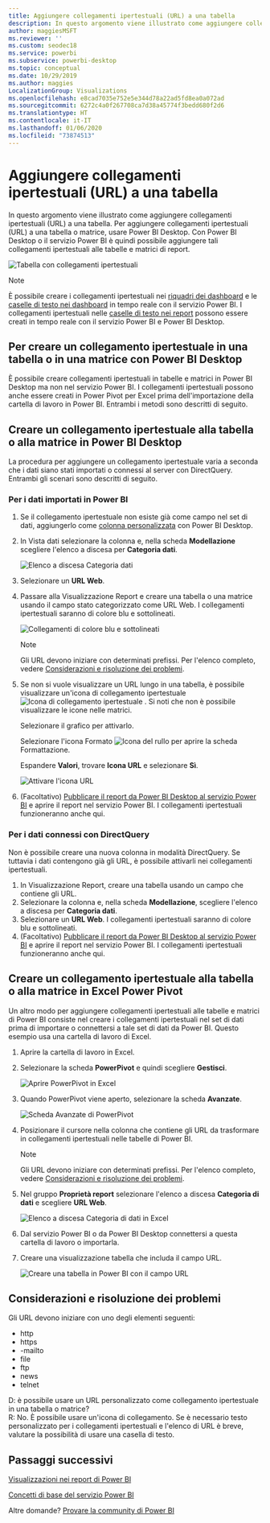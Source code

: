 ```yaml
---
title: Aggiungere collegamenti ipertestuali (URL) a una tabella
description: In questo argomento viene illustrato come aggiungere collegamenti ipertestuali (URL) a una tabella. Per aggiungere collegamenti ipertestuali (URL) a una tabella o matrice, usare Power BI Desktop. Con Power BI Desktop o il servizio Power BI è quindi possibile aggiungere tali collegamenti ipertestuali alle tabelle e matrici di report.
author: maggiesMSFT
ms.reviewer: ''
ms.custom: seodec18
ms.service: powerbi
ms.subservice: powerbi-desktop
ms.topic: conceptual
ms.date: 10/29/2019
ms.author: maggies
LocalizationGroup: Visualizations
ms.openlocfilehash: e8cad7035e752e5e344d78a22ad5fd8ea0a072ad
ms.sourcegitcommit: 6272c4a0f267708ca7d38a45774f3bedd680f2d6
ms.translationtype: HT
ms.contentlocale: it-IT
ms.lasthandoff: 01/06/2020
ms.locfileid: "73874513"
---
```

# <a name="add-hyperlinks-urls-to-a-table"></a>Aggiungere collegamenti ipertestuali (URL) a una tabella
In questo argomento viene illustrato come aggiungere collegamenti ipertestuali (URL) a una tabella. Per aggiungere collegamenti ipertestuali (URL) a una tabella o matrice, usare Power BI Desktop. Con Power BI Desktop o il servizio Power BI è quindi possibile aggiungere tali collegamenti ipertestuali alle tabelle e matrici di report. 

![Tabella con collegamenti ipertestuali](media/power-bi-hyperlinks-in-tables/hyperlinkedtable.png)

> [!NOTE]
> È possibile creare i collegamenti ipertestuali nei [riquadri dei dashboard](service-dashboard-edit-tile.md) e le [caselle di testo nei dashboard](service-dashboard-add-widget.md) in tempo reale con il servizio Power BI. I collegamenti ipertestuali nelle [caselle di testo nei report](service-add-hyperlink-to-text-box.md) possono essere creati in tempo reale con il servizio Power BI e Power BI Desktop.
> 

## <a name="to-create-a-hyperlink-in-a-table-or-matrix-using-power-bi-desktop"></a>Per creare un collegamento ipertestuale in una tabella o in una matrice con Power BI Desktop
È possibile creare collegamenti ipertestuali in tabelle e matrici in Power BI Desktop ma non nel servizio Power BI. I collegamenti ipertestuali possono anche essere creati in Power Pivot per Excel prima dell'importazione della cartella di lavoro in Power BI. Entrambi i metodi sono descritti di seguito.

## <a name="create-a-table-or-matrix-hyperlink-in-power-bi-desktop"></a>Creare un collegamento ipertestuale alla tabella o alla matrice in Power BI Desktop
La procedura per aggiungere un collegamento ipertestuale varia a seconda che i dati siano stati importati o connessi al server con DirectQuery. Entrambi gli scenari sono descritti di seguito.

### <a name="for-data-imported-into-power-bi"></a>Per i dati importati in Power BI
1. Se il collegamento ipertestuale non esiste già come campo nel set di dati, aggiungerlo come [colonna personalizzata](desktop-common-query-tasks.md) con Power BI Desktop.
2. In Vista dati selezionare la colonna e, nella scheda **Modellazione** scegliere l'elenco a discesa per **Categoria dati**.
   
    ![Elenco a discesa Categoria dati](media/power-bi-hyperlinks-in-tables/pbi_data_category.png)
3. Selezionare un **URL Web**.
4. Passare alla Visualizzazione Report e creare una tabella o una matrice usando il campo stato categorizzato come URL Web. I collegamenti ipertestuali saranno di colore blu e sottolineati.

    ![Collegamenti di colore blu e sottolineati](media/power-bi-hyperlinks-in-tables/power-bi-table-with-hyperlinks2.png)

    > [!NOTE]
    > Gli URL devono iniziare con determinati prefissi. Per l'elenco completo, vedere [Considerazioni e risoluzione dei problemi](#considerations-and-troubleshooting).
    >
   
1. Se non si vuole visualizzare un URL lungo in una tabella, è possibile visualizzare un'icona di collegamento ipertestuale  ![Icona di collegamento ipertestuale](media/power-bi-hyperlinks-in-tables/power-bi-hyperlink-icon.png) . Si noti che non è possibile visualizzare le icone nelle matrici.
   
    Selezionare il grafico per attivarlo.

    Selezionare l'icona Formato ![Icona del rullo](media/power-bi-hyperlinks-in-tables/power-bi-paintroller.png) per aprire la scheda Formattazione.

    Espandere **Valori**, trovare **Icona URL** e selezionare **Sì**.

    ![Attivare l'icona URL](media/power-bi-hyperlinks-in-tables/power-bi-url-icon-on.png)

1. (Facoltativo) [Pubblicare il report da Power BI Desktop al servizio Power BI](/learn/modules/publish-share-power-bi/2-publish-reports) e aprire il report nel servizio Power BI. I collegamenti ipertestuali funzioneranno anche qui.

### <a name="for-data-connected-with-directquery"></a>Per i dati connessi con DirectQuery
Non è possibile creare una nuova colonna in modalità DirectQuery.  Se tuttavia i dati contengono già gli URL, è possibile attivarli nei collegamenti ipertestuali.

1. In Visualizzazione Report, creare una tabella usando un campo che contiene gli URL.
2. Selezionare la colonna e, nella scheda **Modellazione**, scegliere l'elenco a discesa per **Categoria dati**.
3. Selezionare un **URL Web**. I collegamenti ipertestuali saranno di colore blu e sottolineati.
4. (Facoltativo) [Pubblicare il report da Power BI Desktop al servizio Power BI](/learn/modules/publish-share-power-bi/2-publish-reports) e aprire il report nel servizio Power BI. I collegamenti ipertestuali funzioneranno anche qui.

## <a name="create-a-table-or-matrix-hyperlink-in-excel-power-pivot"></a>Creare un collegamento ipertestuale alla tabella o alla matrice in Excel Power Pivot
Un altro modo per aggiungere collegamenti ipertestuali alle tabelle e matrici di Power BI consiste nel creare i collegamenti ipertestuali nel set di dati prima di importare o connettersi a tale set di dati da Power BI. Questo esempio usa una cartella di lavoro di Excel.

1. Aprire la cartella di lavoro in Excel.
2. Selezionare la scheda **PowerPivot** e quindi scegliere **Gestisci**.
   
   ![Aprire PowerPivot in Excel](media/power-bi-hyperlinks-in-tables/createhyperlinkinpowerpivot2.png)
1. Quando PowerPivot viene aperto, selezionare la scheda **Avanzate**.
   
   ![Scheda Avanzate di PowerPivot](media/power-bi-hyperlinks-in-tables/createhyperlinkinpowerpivot3.png)
4. Posizionare il cursore nella colonna che contiene gli URL da trasformare in collegamenti ipertestuali nelle tabelle di Power BI.
   
   > [!NOTE]
   > Gli URL devono iniziare con determinati prefissi. Per l'elenco completo, vedere [Considerazioni e risoluzione dei problemi](#considerations-and-troubleshooting).
   > 
   
5. Nel gruppo **Proprietà report** selezionare l'elenco a discesa **Categoria di dati** e scegliere **URL Web**. 
   
   ![Elenco a discesa Categoria di dati in Excel](media/power-bi-hyperlinks-in-tables/createhyperlinksnew.png)

6. Dal servizio Power BI o da Power BI Desktop connettersi a questa cartella di lavoro o importarla.
7. Creare una visualizzazione tabella che includa il campo URL.
   
   ![Creare una tabella in Power BI con il campo URL](media/power-bi-hyperlinks-in-tables/hyperlinksintables.gif)

## <a name="considerations-and-troubleshooting"></a>Considerazioni e risoluzione dei problemi

Gli URL devono iniziare con uno degli elementi seguenti:
- http
- https
- -mailto
- file
- ftp
- news
- telnet

D: è possibile usare un URL personalizzato come collegamento ipertestuale in una tabella o matrice?    
R: No. È possibile usare un'icona di collegamento. Se è necessario testo personalizzato per i collegamenti ipertestuali e l'elenco di URL è breve, valutare la possibilità di usare una casella di testo.


## <a name="next-steps"></a>Passaggi successivi
[Visualizzazioni nei report di Power BI](visuals/power-bi-report-visualizations.md)

[Concetti di base del servizio Power BI](service-basic-concepts.md)

Altre domande? [Provare la community di Power BI](https://community.powerbi.com/)


